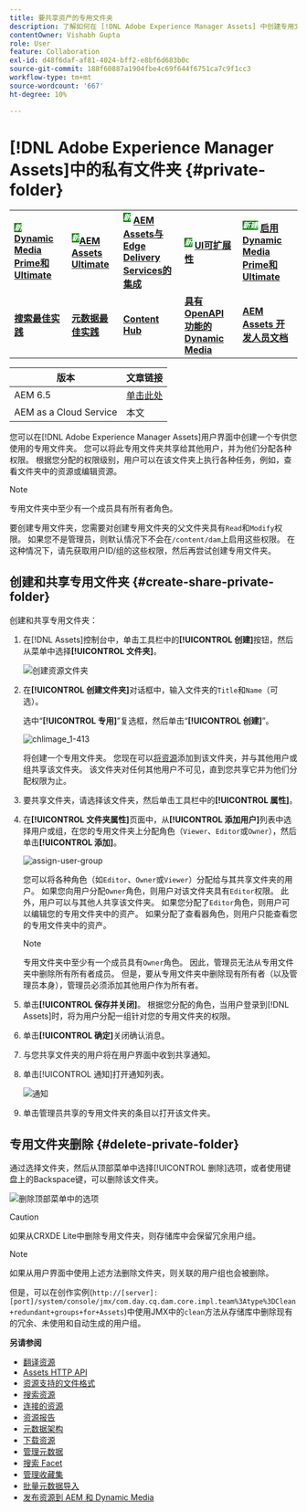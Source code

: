 ```yaml
---
title: 要共享资产的专用文件夹
description: 了解如何在 [!DNL Adobe Experience Manager Assets] 中创建专用文件夹并与其他用户共享，以及为其分配各种权限。
contentOwner: Vishabh Gupta
role: User
feature: Collaboration
exl-id: d48f6daf-af81-4024-bff2-e8bf6d683b0c
source-git-commit: 188f60887a1904fbe4c69f644f6751ca7c9f1cc3
workflow-type: tm+mt
source-wordcount: '667'
ht-degree: 10%

---
```


# [!DNL Adobe Experience Manager Assets]中的私有文件夹 {#private-folder}

<table>
    <tr>
        <td>
            <sup style= "background-color:#008000; color:#FFFFFF; font-weight:bold"><i>新</i></sup> <a href="/help/assets/dynamic-media/dm-prime-ultimate.md"><b>Dynamic Media Prime和Ultimate</b></a>
        </td>
        <td>
            <sup style= "background-color:#008000; color:#FFFFFF; font-weight:bold"><i>新</i></sup><a href="/help/assets/assets-ultimate-overview.md"><b>AEM Assets Ultimate</b></a>
        </td>
        <td>
            <sup style= "background-color:#008000; color:#FFFFFF; font-weight:bold"><i>新</i></sup> <a href="/help/assets/integrate-aem-assets-edge-delivery-services.md"><b>AEM Assets与Edge Delivery Services的集成</b></a>
        </td>
        <td>
            <sup style= "background-color:#008000; color:#FFFFFF; font-weight:bold"><i>新</i></sup> <a href="/help/assets/aem-assets-view-ui-extensibility.md"><b>UI可扩展性</b></a>
        </td>
          <td>
            <sup style= "background-color:#008000; color:#FFFFFF; font-weight:bold"><i>新建</i></sup> <a href="/help/assets/dynamic-media/enable-dynamic-media-prime-and-ultimate.md"><b>启用Dynamic Media Prime和Ultimate</b></a>
        </td>
    </tr>
    <tr>
        <td>
            <a href="/help/assets/search-best-practices.md"><b>搜索最佳实践</b></a>
        </td>
        <td>
            <a href="/help/assets/metadata-best-practices.md"><b>元数据最佳实践</b></a>
        </td>
        <td>
            <a href="/help/assets/product-overview.md"><b>Content Hub</b></a>
        </td>
        <td>
            <a href="/help/assets/dynamic-media-open-apis-overview.md"><b>具有 OpenAPI 功能的 Dynamic Media</b></a>
        </td>
        <td>
            <a href="https://developer.adobe.com/experience-cloud/experience-manager-apis/"><b>AEM Assets 开发人员文档</b></a>
        </td>
    </tr>
</table>

| 版本 | 文章链接 |
| -------- | ---------------------------- |
| AEM 6.5 | [单击此处](https://experienceleague.adobe.com/docs/experience-manager-65/assets/managing/private-folder.html?lang=en) |
| AEM as a Cloud Service | 本文 |

您可以在[!DNL Adobe Experience Manager Assets]用户界面中创建一个专供您使用的专用文件夹。 您可以将此专用文件夹共享给其他用户，并为他们分配各种权限。 根据您分配的权限级别，用户可以在该文件夹上执行各种任务，例如，查看文件夹中的资源或编辑资源。

>[!NOTE]
>
>专用文件夹中至少有一个成员具有所有者角色。
>
>要创建专用文件夹，您需要对创建专用文件夹的父文件夹具有`Read`和`Modify`权限。 如果您不是管理员，则默认情况下不会在`/content/dam`上启用这些权限。 在这种情况下，请先获取用户ID/组的这些权限，然后再尝试创建专用文件夹。

## 创建和共享专用文件夹  {#create-share-private-folder}

创建和共享专用文件夹：

1. 在[!DNL Assets]控制台中，单击工具栏中的&#x200B;**[!UICONTROL 创建]**&#x200B;按钮，然后从菜单中选择&#x200B;**[!UICONTROL 文件夹]**。

   ![创建资源文件夹](assets/create-folder.png)

1. 在&#x200B;**[!UICONTROL 创建文件夹]**&#x200B;对话框中，输入文件夹的`Title`和`Name`（可选）。

   选中“**[!UICONTROL 专用]**”复选框，然后单击“**[!UICONTROL 创建]**”。

   ![chlimage_1-413](assets/create-private-folder.png)

   将创建一个专用文件夹。 您现在可以[将资源](add-assets.md#upload-assets)添加到该文件夹，并与其他用户或组共享该文件夹。 该文件夹对任何其他用户不可见，直到您共享它并为他们分配权限为止。

1. 要共享文件夹，请选择该文件夹，然后单击工具栏中的&#x200B;**[!UICONTROL 属性]**。

1. 在&#x200B;**[!UICONTROL 文件夹属性]**&#x200B;页面中，从&#x200B;**[!UICONTROL 添加用户]**&#x200B;列表中选择用户或组，在您的专用文件夹上分配角色（`Viewer`、`Editor`或`Owner`），然后单击&#x200B;**[!UICONTROL 添加]**。

   ![assign-user-group](assets/assign-permissions-private-folder.png)

   您可以将各种角色（如`Editor`、`Owner`或`Viewer`）分配给与其共享文件夹的用户。 如果您向用户分配`Owner`角色，则用户对该文件夹具有`Editor`权限。 此外，用户可以与其他人共享该文件夹。 如果您分配了`Editor`角色，则用户可以编辑您的专用文件夹中的资产。 如果分配了查看器角色，则用户只能查看您的专用文件夹中的资产。

   >[!NOTE]
   >
   >专用文件夹中至少有一个成员具有`Owner`角色。 因此，管理员无法从专用文件夹中删除所有所有者成员。 但是，要从专用文件夹中删除现有所有者（以及管理员本身），管理员必须添加其他用户作为所有者。

1. 单击&#x200B;**[!UICONTROL 保存并关闭]**。 根据您分配的角色，当用户登录到[!DNL Assets]时，将为用户分配一组针对您的专用文件夹的权限。
1. 单击&#x200B;**[!UICONTROL 确定]**&#x200B;关闭确认消息。
1. 与您共享文件夹的用户将在用户界面中收到共享通知。

1. 单击[!UICONTROL 通知]打开通知列表。

   ![通知](assets/notification-icon.png)

1. 单击管理员共享的专用文件夹的条目以打开该文件夹。

## 专用文件夹删除 {#delete-private-folder}

通过选择文件夹，然后从顶部菜单中选择[!UICONTROL 删除]选项，或者使用键盘上的Backspace键，可以删除该文件夹。

![删除顶部菜单中的选项](assets/delete-option.png)

>[!CAUTION]
>
>如果从CRXDE Lite中删除专用文件夹，则存储库中会保留冗余用户组。

>[!NOTE]
>
>如果从用户界面中使用上述方法删除文件夹，则关联的用户组也会被删除。
>
>但是，可以在创作实例(`http://[server]:[port]/system/console/jmx/com.day.cq.dam.core.impl.team%3Atype%3DClean+redundant+groups+for+Assets`)中使用JMX中的`clean`方法从存储库中删除现有的冗余、未使用和自动生成的用户组。

**另请参阅**

* [翻译资源](translate-assets.md)
* [Assets HTTP API](mac-api-assets.md)
* [资源支持的文件格式](file-format-support.md)
* [搜索资源](search-assets.md)
* [连接的资源](use-assets-across-connected-assets-instances.md)
* [资源报告](asset-reports.md)
* [元数据架构](metadata-schemas.md)
* [下载资源](download-assets-from-aem.md)
* [管理元数据](manage-metadata.md)
* [搜索 Facet](search-facets.md)
* [管理收藏集](manage-collections.md)
* [批量元数据导入](metadata-import-export.md)
* [发布资源到 AEM 和 Dynamic Media](/help/assets/publish-assets-to-aem-and-dm.md)
